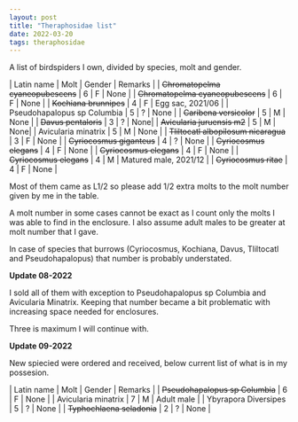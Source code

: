 ```yaml
---
layout: post
title: "Theraphosidae list"
date: 2022-03-20
tags: theraphosidae
---
```


A list of birdspiders I own, divided by species, molt and gender.

| Latin name | Molt | Gender | Remarks |
| ~~Chromatopelma cyaneopubescens~~ | 6 | F | None |
| ~~Chromatopelma cyaneopubescens~~ | 6 | F | None |
| ~~Kochiana brunnipes~~ | 4 | F | Egg sac, 2021/06 |
| Pseudohapalopus sp Columbia | 5 | ? | None |
| ~~Caribena versicolor~~ | 5 | M | None |
| ~~Davus pentaloris~~ | 3 | ? | None|
| ~~Avicularia juruensis m2~~ | 5 | M | None|
| Avicularia minatrix | 5 | M | None |
| ~~Tliltocatl albopilosum nicaragua~~ | 3 | F | None |
| ~~Cyriocosmus giganteus~~ | 4 | ? | None |
| ~~Cyriocosmus elegans~~ | 4 | F | None |
| ~~Cyriocosmus elegans~~ | 4 | F | None |
| ~~Cyriocosmus elegans~~ | 4 | M | Matured male, 2021/12 |
| ~~Cyriocosmus ritae~~ | 4 | F | None |

Most of them came as L1/2 so please add 1/2 extra molts to the molt number given by me in the table.

A molt number in some cases cannot be exact as I count only the molts I was able to find in the enclosure. I also assume adult males to be greater at molt number that I gave.

In case of species that burrows (Cyriocosmus, Kochiana, Davus, Tliltocatl and Pseudohapalopus) that number is probably understated.

**Update 08-2022**

I sold all of them with exception to Pseudohapalopus sp Columbia and Avicularia Minatrix.
Keeping that number became a bit problematic with increasing space needed for enclosures.

Three is maximum I will continue with.

**Update 09-2022**

New spiecied were ordered and received, below current list of what is in my possesion.

| Latin name | Molt | Gender | Remarks |
| ~~Pseudohapalopus sp Columbia~~ | 6 | F | None |
| Avicularia minatrix | 7 | M | Adult male |
| Ybyrapora Diversipes | 5 | ? | None |
| ~~Typhochlaena seladonia~~ | 2 | ? | None |

